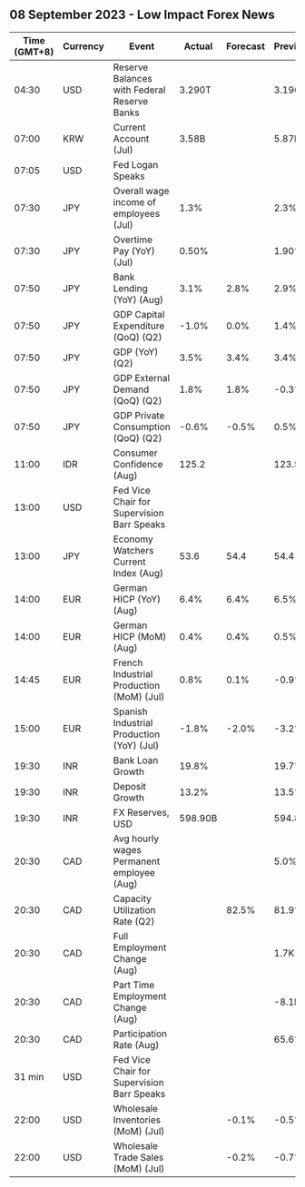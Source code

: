 ## 08 September 2023 - Low Impact Forex News

| Time (GMT+8) | Currency | Event | Actual | Forecast | Previous |
|------|----------|-------|--------|----------|----------|
| 04:30 | USD | Reserve Balances with Federal Reserve Banks | 3.290T |  | 3.196T |
| 07:00 | KRW | Current Account (Jul) | 3.58B |  | 5.87B |
| 07:05 | USD | Fed Logan Speaks |  |  |  |
| 07:30 | JPY | Overall wage income of employees (Jul) | 1.3% |  | 2.3% |
| 07:30 | JPY | Overtime Pay (YoY) (Jul) | 0.50% |  | 1.90% |
| 07:50 | JPY | Bank Lending (YoY) (Aug) | 3.1% | 2.8% | 2.9% |
| 07:50 | JPY | GDP Capital Expenditure (QoQ) (Q2) | -1.0% | 0.0% | 1.4% |
| 07:50 | JPY | GDP (YoY) (Q2) | 3.5% | 3.4% | 3.4% |
| 07:50 | JPY | GDP External Demand (QoQ) (Q2) | 1.8% | 1.8% | -0.3% |
| 07:50 | JPY | GDP Private Consumption (QoQ) (Q2) | -0.6% | -0.5% | 0.5% |
| 11:00 | IDR | Consumer Confidence (Aug) | 125.2 |  | 123.5 |
| 13:00 | USD | Fed Vice Chair for Supervision Barr Speaks |  |  |  |
| 13:00 | JPY | Economy Watchers Current Index (Aug) | 53.6 | 54.4 | 54.4 |
| 14:00 | EUR | German HICP (YoY) (Aug) | 6.4% | 6.4% | 6.5% |
| 14:00 | EUR | German HICP (MoM) (Aug) | 0.4% | 0.4% | 0.5% |
| 14:45 | EUR | French Industrial Production (MoM) (Jul) | 0.8% | 0.1% | -0.9% |
| 15:00 | EUR | Spanish Industrial Production (YoY) (Jul) | -1.8% | -2.0% | -3.2% |
| 19:30 | INR | Bank Loan Growth | 19.8% |  | 19.7% |
| 19:30 | INR | Deposit Growth | 13.2% |  | 13.5% |
| 19:30 | INR | FX Reserves, USD | 598.90B |  | 594.86B |
| 20:30 | CAD | Avg hourly wages Permanent employee (Aug) |  |  | 5.0% |
| 20:30 | CAD | Capacity Utilization Rate (Q2) |  | 82.5% | 81.9% |
| 20:30 | CAD | Full Employment Change (Aug) |  |  | 1.7K |
| 20:30 | CAD | Part Time Employment Change (Aug) |  |  | -8.1K |
| 20:30 | CAD | Participation Rate (Aug) |  |  | 65.6% |
| 31 min | USD | Fed Vice Chair for Supervision Barr Speaks |  |  |  |
| 22:00 | USD | Wholesale Inventories (MoM) (Jul) |  | -0.1% | -0.5% |
| 22:00 | USD | Wholesale Trade Sales (MoM) (Jul) |  | -0.2% | -0.7% |

